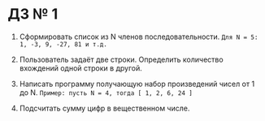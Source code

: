 # ДЗ № 1
1. Сформировать список из  N членов последовательности.
```Для N = 5: 1, -3, 9, -27, 81 и т.д.```

2. Пользователь задаёт две строки. Определить количество вхождений одной строки в другой.

3. Написать программу получающую набор произведений чисел от 1 до N.
```Пример: пусть N = 4, тогда [ 1, 2, 6, 24 ]```

4. Подсчитать сумму цифр в вещественном числе.